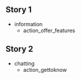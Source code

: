 ## Story 1
* information
    - action_offer_features 
   
## Story 2
* chatting
    - action_gettoknow


